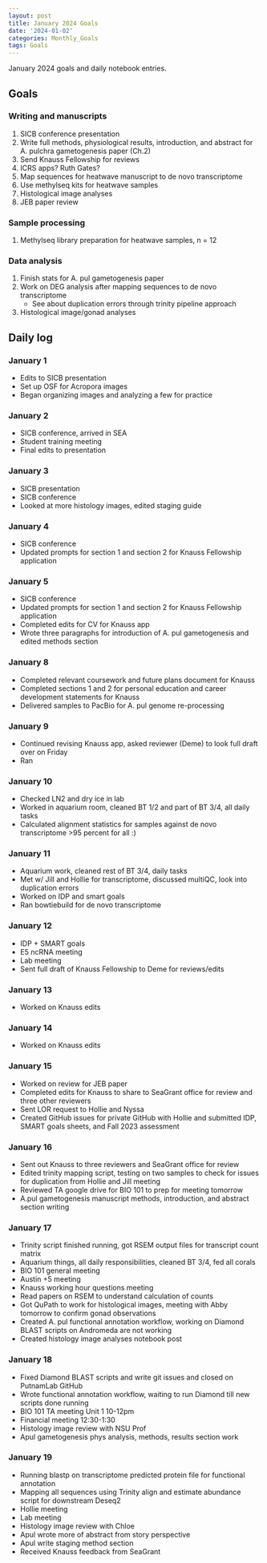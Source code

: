 ```yaml
---
layout: post
title: January 2024 Goals
date: '2024-01-02'
categories: Monthly_Goals
tags: Goals
---
```


January 2024 goals and daily notebook entries. 

## Goals  

### Writing and manuscripts 
              
1. SICB conference presentation
2. Write full methods, physiological results, introduction, and abstract for A. pulchra gametogenesis paper (Ch.2)
3. Send Knauss Fellowship for reviews
4. ICRS apps? Ruth Gates?
5. Map sequences for heatwave manuscript to de novo transcriptome
6. Use methylseq kits for heatwave samples
7. Histological image analyses
8. JEB paper review 


### Sample processing

1. Methylseq library preparation for heatwave samples, n = 12

### Data analysis

1. Finish stats for A. pul gametogenesis paper
2. Work on DEG analysis after mapping sequences to de novo transcriptome
	- See about duplication errors through trinity pipeline approach
3. Histological image/gonad analyses 

## Daily log 

### January 1
- Edits to SICB presentation
- Set up OSF for Acropora images
- Began organizing images and analyzing a few for practice

### January 2
- SICB conference, arrived in SEA
- Student training meeting
- Final edits to presentation

### January 3
- SICB presentation
- SICB conference
- Looked at more histology images, edited staging guide

### January 4
- SICB conference
- Updated prompts for section 1 and section 2 for Knauss Fellowship application

### January 5
- SICB conference
- Updated prompts for section 1 and section 2 for Knauss Fellowship application
- Completed edits for CV for Knauss app
- Wrote three paragraphs for introduction of A. pul gametogenesis and edited methods section

### January 8 
- Completed relevant coursework and future plans document for Knauss
- Completed sections 1 and 2 for personal education and career development statements for Knauss
- Delivered samples to PacBio for A. pul genome re-processing

### January 9 
- Continued revising Knauss app, asked reviewer (Deme) to look full draft over on Friday 
- Ran 

### January 10
- Checked LN2 and dry ice in lab
- Worked in aquarium room, cleaned BT 1/2 and part of BT 3/4, all daily tasks
- Calculated alignment statistics for samples against de novo transcriptome >95 percent for all :)

### January 11
- Aquarium work, cleaned rest of BT 3/4, daily tasks
- Met w/ Jill and Hollie for transcriptome, discussed multiQC, look into duplication errors
- Worked on IDP and smart goals 
- Ran bowtiebuild for de novo transcriptome

### January 12
- IDP + SMART goals 
- E5 ncRNA meeting 
- Lab meeting 
- Sent full draft of Knauss Fellowship to Deme for reviews/edits

### January 13
- Worked on Knauss edits

### January 14
- Worked on Knauss edits

### January 15
- Worked on review for JEB paper 
- Completed edits for Knauss to share to SeaGrant office for review and three other reviewers
- Sent LOR request to Hollie and Nyssa
- Created GitHub issues for private GitHub with Hollie and submitted IDP, SMART goals sheets, and Fall 2023 assessment

### January 16 
- Sent out Knauss to three reviewers and SeaGrant office for review
- Edited trinity mapping script, testing on two samples to check for issues for duplication from Hollie and Jill meeting
- Reviewed TA google drive for BIO 101 to prep for meeting tomorrow
- A.pul gametogenesis manuscript methods, introduction, and abstract section writing  

### January 17
- Trinity script finished running, got RSEM output files for transcript count matrix
- Aquarium things, all daily responsibilities, cleaned BT 3/4, fed all corals
- BIO 101 general meeting 
- Austin +5 meeting
- Knauss working hour questions meeting
- Read papers on RSEM to understand calculation of counts
- Got QuPath to work for histological images, meeting with Abby tomorrow to confirm gonad observations
- Created A. pul functional annotation workflow, working on Diamond BLAST scripts on Andromeda are not working
- Created histology image analyses notebook post

### January 18
- Fixed Diamond BLAST scripts and write git issues and closed on PutnamLab GitHub
- Wrote functional annotation workflow, waiting to run Diamond till new scripts done running
- BIO 101 TA meeting Unit 1 10-12pm
- Financial meeting 12:30-1:30
- Histology image review with NSU Prof
- Apul gametogenesis phys analysis, methods, results section work

### January 19
- Running blastp on transcriptome predicted protein file for functional annotation
- Mapping all sequences using Trinity align and estimate abundance script for downstream Deseq2
- Hollie meeting
- Lab meeting
- Histology image review with Chloe
- Apul wrote more of abstract from story perspective
- Apul write staging method section
- Received Knauss feedback from SeaGrant







